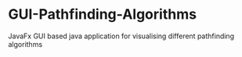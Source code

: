 # GUI-Pathfinding-Algorithms
JavaFx GUI based java application for visualising different pathfinding algorithms
